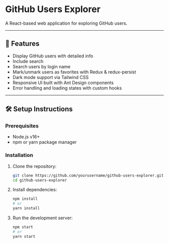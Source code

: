 # GitHub Users Explorer

A React-based web application for exploring GitHub users.


---

## 🚀 Features

- Display GitHub users with detailed info
- Include search
- Search users by login name
- Mark/unmark users as favorites with Redux & redux-persist
- Dark mode support via Tailwind CSS
- Responsive UI built with Ant Design components
- Error handling and loading states with custom hooks

---

## 🛠️ Setup Instructions

### Prerequisites

- Node.js v16+  
- npm or yarn package manager  

### Installation

1. Clone the repository:

   ```bash
   git clone https://github.com/yourusername/github-users-explorer.git
   cd github-users-explorer

   
2. Install dependencies:

   ```bash
   npm install
   # or
   yarn install


3. Run the development server:

   ```bash
   npm start
   # or
   yarn start
